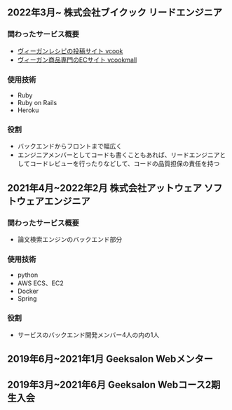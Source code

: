 ## 2022年3月~ 株式会社ブイクック リードエンジニア

### 関わったサービス概要

- [ヴィーガンレシピの投稿サイト vcook](https://vcook.jp)
- [ヴィーガン商品専門のECサイト vcookmall](https://vcookmall.jp)

### 使用技術

- Ruby
- Ruby on Rails
- Heroku

### 役割

- バックエンドからフロントまで幅広く
- エンジニアメンバーとしてコードも書くこともあれば、リードエンジニアとしてコードレビューを行ったりなどして、コードの品質担保の責任を持つ

## 2021年4月~2022年2月 株式会社アットウェア ソフトウェアエンジニア

### 関わったサービス概要

- 論文検索エンジンのバックエンド部分

### 使用技術

- python
- AWS ECS、EC2
- Docker
- Spring

### 役割

- サービスのバックエンド開発メンバー4人の内の1人


## 2019年6月~2021年1月 Geeksalon Webメンター

## 2019年3月~2021年6月 Geeksalon Webコース2期生入会

